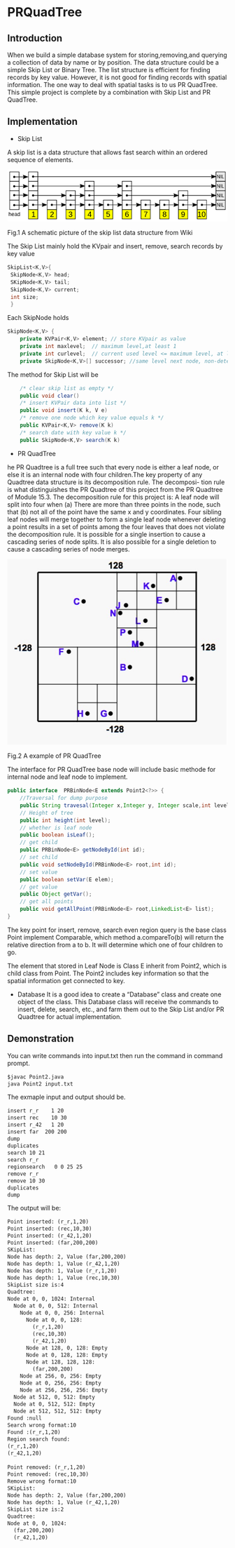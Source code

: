 # PRQuadTree
## Introduction
When we build a simple database system for storing,removing,and querying a collection of data by name or by position. The data structure could be a simple Skip List or Binary Tree. The list structure is efficient for finding records by key value. However, it is not good for finding records with spatial information. The one way to deal with spatial tasks is to us PR QuadTree. This simple project is complete by a combination with Skip List and PR QuadTree.
## Implementation
* Skip List

A skip list is a data structure that allows fast search within an ordered sequence of elements.

![A schematic picture of the skip list data structure from Wiki](/img/Skip_list.png)

Fig.1 A schematic picture of the skip list data structure from Wiki

The Skip List mainly hold the KVpair and insert, remove, search records by key value
```java
SkipList<K,V>{ 
 SkipNode<K,V> head;
 SKipNode<K,V> tail;
 SkipNode<K,V> current;
 int size;
 }
```
Each SkipNode holds
```java
SkipNode<K,V> {
	private KVPair<K,V> element; // store KVpair as value
	private int maxlevel;  // maximum level,at least 1
	private int curlevel;  // current used level <= maximum level, at least 1
	private SkipNode<K,V>[] successor; //same level next node, non-deterministic array
```
The method for Skip List will be
```java
	/* clear skip list as empty */
	public void clear()
	/* insert KVPair data into list */
	public void insert(K k, V e)
	/* remove one node which key value equals k */
	public KVPair<K,V> remove(K k)
	/* search date with key value k */
	public SkipNode<K,V> search(K k)
```
* PR QuadTree

he PR Quadtree is a full tree such that every node is either a leaf node, or else it is an internal node with four children.The key property of any Quadtree data structure is its decomposition rule. The decomposi- tion rule is what distinguishes the PR Quadtree of this project from the PR Quadtree of Module 15.3. The decomposition rule for this project is: A leaf node will split into four when (a) There are more than three points in the node, such that (b) not all of the point have the same x and y coordinates. Four sibling leaf nodes will merge together to form a single leaf node whenever deleting a point results in a set of points among the four leaves that does not violate the decomposition rule. It is possible for a single insertion to cause a cascading series of node splits. It is also possible for a single deletion to cause a cascading series of node merges.

![A example of PR QuadTree](/img/PRQuadTree.png)

Fig.2 A example of PR QuadTree

The interface for PR QuadTree base node will include basic methode for internal node and leaf node to implement.
```java
public interface  PRBinNode<E extends Point2<?>> {
    //Traversal for dump purpose
	public String travesal(Integer x,Integer y, Integer scale,int level);
	// Height of tree
	public int height(int level);
    // whether is leaf node	
	public boolean isLeaf();
	// get child
	public PRBinNode<E> getNodeById(int id);
	// set child
	public void setNodeById(PRBinNode<E> root,int id);
    // set value
	public boolean setVar(E elem);
	// get value
	public Object getVar();
	// get all points
	public void getAllPoint(PRBinNode<E> root,LinkedList<E> list);
}
```
The key point for insert, remove, search even region query is the base class Point implement Comparable, which method a.compareTo(b) will return the relative direction from a to b. It will determine which one of four children to go.

The element that stored in Leaf Node is Class E inherit from Point2, which is child class from Point. The Point2 includes key information so that the spatial information get connected to key.

* Database
It is a good idea to create a “Database” class and create one object of the class. This Database class will receive the commands to insert, delete, search, etc., and farm them out to the Skip List and/or PR Quadtree for actual implementation.

## Demonstration
You can write commands into input.txt then run the command in command prompt.
```
$javac Point2.java
java Point2 input.txt
```
The exmaple input and output should be.
```
insert r_r    1 20
insert rec    10 30
insert r_42   1 20
insert far  200 200
dump
duplicates
search 10 21
search r_r
regionsearch   0 0 25 25
remove r_r
remove 10 30
duplicates
dump
```
The output will be:
```
Point inserted: (r_r,1,20)
Point inserted: (rec,10,30)
Point inserted: (r_42,1,20)
Point inserted: (far,200,200)
SKipList:
Node has depth: 2, Value (far,200,200)
Node has depth: 1, Value (r_42,1,20)
Node has depth: 1, Value (r_r,1,20)
Node has depth: 1, Value (rec,10,30)
SkipList size is:4
Quadtree:
Node at 0, 0, 1024: Internal
  Node at 0, 0, 512: Internal
    Node at 0, 0, 256: Internal
      Node at 0, 0, 128:
        (r_r,1,20)
        (rec,10,30)
        (r_42,1,20)
      Node at 128, 0, 128: Empty
      Node at 0, 128, 128: Empty
      Node at 128, 128, 128:
        (far,200,200)
    Node at 256, 0, 256: Empty
    Node at 0, 256, 256: Empty
    Node at 256, 256, 256: Empty
  Node at 512, 0, 512: Empty
  Node at 0, 512, 512: Empty
  Node at 512, 512, 512: Empty
Found :null
Search wrong format:10
Found :(r_r,1,20)
Region search found:
(r_r,1,20)
(r_42,1,20)

Point removed: (r_r,1,20)
Point removed: (rec,10,30)
Remove wrong format:10
SKipList:
Node has depth: 2, Value (far,200,200)
Node has depth: 1, Value (r_42,1,20)
SkipList size is:2
Quadtree:
Node at 0, 0, 1024:
  (far,200,200)
  (r_42,1,20)
```
